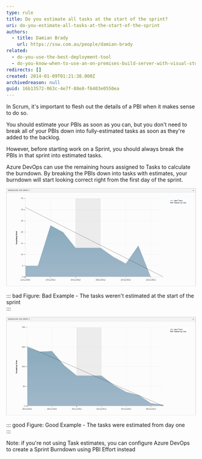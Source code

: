 ```yaml
---
type: rule
title: Do you estimate all tasks at the start of the sprint?
uri: do-you-estimate-all-tasks-at-the-start-of-the-sprint
authors:
  - title: Damian Brady
    url: https://ssw.com.au/people/damian-brady
related:
  - do-you-use-the-best-deployment-tool
  - do-you-know-when-to-use-an-on-premises-build-server-with-visual-studio-online
redirects: []
created: 2014-01-09T01:21:38.000Z
archivedreason: null
guid: 16b13572-063c-4e7f-88e8-f6403e0550ea
---
```


In Scrum, it's important to flesh out the details of a PBI when it makes sense to do so.

You should estimate your PBIs as soon as you can, but you don't need to break all of your PBIs down into fully-estimated tasks as soon as they're added to the backlog.

However, before starting work on a Sprint, you should always break the PBIs in that sprint into estimated tasks.

<!--endintro-->

Azure DevOps can use the remaining hours assigned to Tasks to calculate the burndown.  By breaking the PBIs down into tasks with estimates, your burndown will start looking correct right from the first day of the sprint.

![](burndown_bad_example.png)

::: bad
Figure: Bad Example - The tasks weren't estimated at the start of the sprint  
:::

![](burndown_good_example.png)


::: good
Figure: Good Example - The tasks were estimated from day one  
:::

Note: if you're not using Task estimates, you can configure Azure DevOps to create a Sprint Burndown using PBI Effort instead
